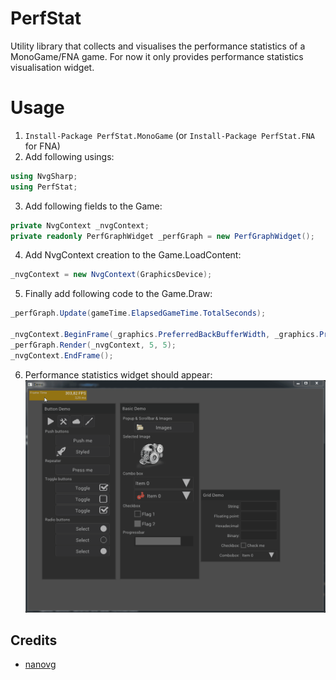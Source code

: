 # PerfStat
Utility library that collects and visualises the performance statistics of a MonoGame/FNA game. For now it only provides performance statistics visualisation widget.

# Usage
1. `Install-Package PerfStat.MonoGame` (or `Install-Package PerfStat.FNA` for FNA)
2. Add following usings:
  ```c#
  using NvgSharp;
  using PerfStat;
  ```
3. Add following fields to the Game:
  ```c#
  private NvgContext _nvgContext;
  private readonly PerfGraphWidget _perfGraph = new PerfGraphWidget();
  ```
4. Add NvgContext creation to the Game.LoadContent:
  ```c#
  _nvgContext = new NvgContext(GraphicsDevice);
  ```
5. Finally add following code to the Game.Draw:
  ```c#
  _perfGraph.Update(gameTime.ElapsedGameTime.TotalSeconds);

  _nvgContext.BeginFrame(_graphics.PreferredBackBufferWidth, _graphics.PreferredBackBufferHeight, 1.0f);
  _perfGraph.Render(_nvgContext, 5, 5);
  _nvgContext.EndFrame();
  ```
6. Performance statistics widget should appear:
![](/images/perfstat.gif)

## Credits
* [nanovg](https://github.com/memononen/nanovg)
